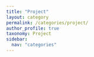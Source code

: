 ```yaml
---
title: "Project"
layout: category
permalink: /categories/project/
author_profile: true
taxonomy: Project
sidebar:
  nav: "categories"
---
```

